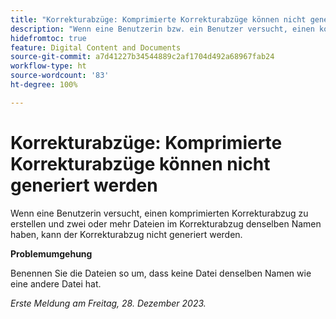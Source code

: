 ```yaml
---
title: "Korrekturabzüge: Komprimierte Korrekturabzüge können nicht generiert werden"
description: "Wenn eine Benutzerin bzw. ein Benutzer versucht, einen komprimierten Korrekturabzug zu erstellen, und zwei oder mehr Dateien im Korrekturabzug denselben Namen haben, kann der Korrekturabzug nicht generiert werden."
hidefromtoc: true
feature: Digital Content and Documents
source-git-commit: a7d41227b34544889c2af1704d492a68967fab24
workflow-type: ht
source-wordcount: '83'
ht-degree: 100%

---
```



# Korrekturabzüge: Komprimierte Korrekturabzüge können nicht generiert werden

<!--WF and WFP TOCs-->

Wenn eine Benutzerin versucht, einen komprimierten Korrekturabzug zu erstellen und zwei oder mehr Dateien im Korrekturabzug denselben Namen haben, kann der Korrekturabzug nicht generiert werden.

**Problemumgehung**

Benennen Sie die Dateien so um, dass keine Datei denselben Namen wie eine andere Datei hat.

_Erste Meldung am Freitag, 28. Dezember 2023._
